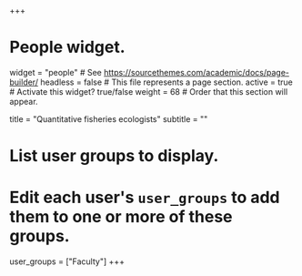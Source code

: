 +++
# People widget.
widget = "people"  # See https://sourcethemes.com/academic/docs/page-builder/
headless = false  # This file represents a page section.
active = true  # Activate this widget? true/false
weight = 68  # Order that this section will appear.

title = "Quantitative fisheries ecologists"
subtitle = ""

# List user groups to display.
#   Edit each user's `user_groups` to add them to one or more of these groups.
user_groups = ["Faculty"]
+++

